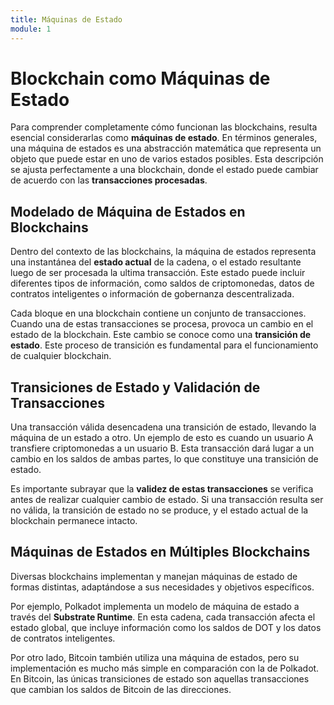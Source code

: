 ```yaml
---
title: Máquinas de Estado
module: 1
---
```


# Blockchain como Máquinas de Estado

Para comprender completamente cómo funcionan las blockchains, resulta esencial considerarlas como **máquinas de estado**. En términos generales, una máquina de estados es una abstracción matemática que representa un objeto que puede estar en uno de varios estados posibles. Esta descripción se ajusta perfectamente a una blockchain, donde el estado puede cambiar de acuerdo con las **transacciones procesadas**.

## Modelado de Máquina de Estados en Blockchains

Dentro del contexto de las blockchains, la máquina de estados representa una instantánea del **estado actual** de la cadena, o el estado resultante luego de ser procesada la ultima transacción. Este estado puede incluir diferentes tipos de información, como saldos de criptomonedas, datos de contratos inteligentes o información de gobernanza descentralizada.

Cada bloque en una blockchain contiene un conjunto de transacciones. Cuando una de estas transacciones se procesa, provoca un cambio en el estado de la blockchain. Este cambio se conoce como una **transición de estado**. Este proceso de transición es fundamental para el funcionamiento de cualquier blockchain.

## Transiciones de Estado y Validación de Transacciones

Una transacción válida desencadena una transición de estado, llevando la máquina de un estado a otro. Un ejemplo de esto es cuando un usuario A transfiere criptomonedas a un usuario B. Esta transacción dará lugar a un cambio en los saldos de ambas partes, lo que constituye una transición de estado.

Es importante subrayar que la **validez de estas transacciones** se verifica antes de realizar cualquier cambio de estado. Si una transacción resulta ser no válida, la transición de estado no se produce, y el estado actual de la blockchain permanece intacto.

## Máquinas de Estados en Múltiples Blockchains

Diversas blockchains implementan y manejan máquinas de estado de formas distintas, adaptándose a sus necesidades y objetivos específicos.

Por ejemplo, Polkadot implementa un modelo de máquina de estado a través del **Substrate Runtime**. En esta cadena, cada transacción afecta el estado global, que incluye información como los saldos de DOT y los datos de contratos inteligentes.

Por otro lado, Bitcoin también utiliza una máquina de estados, pero su implementación es mucho más simple en comparación con la de Polkadot. En Bitcoin, las únicas transiciones de estado son aquellas transacciones que cambian los saldos de Bitcoin de las direcciones.
